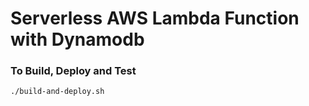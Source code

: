 # Serverless AWS Lambda Function with Dynamodb

### To Build, Deploy and Test
```bash
./build-and-deploy.sh
```